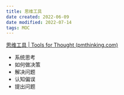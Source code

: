```yaml
---
title: 思维工具
date created: 2022-06-09
date modified: 2022-07-14
tags: MOC
---
```


[思维工具 | Tools for Thought (pmthinking.com)](https://index.pmthinking.com/Tools-for-Thought-08234893d878497d94c4651102fb1aeb)

- 系统思考
- 如何做决策
- 解决问题
- 认知偏误
- 提出问题
